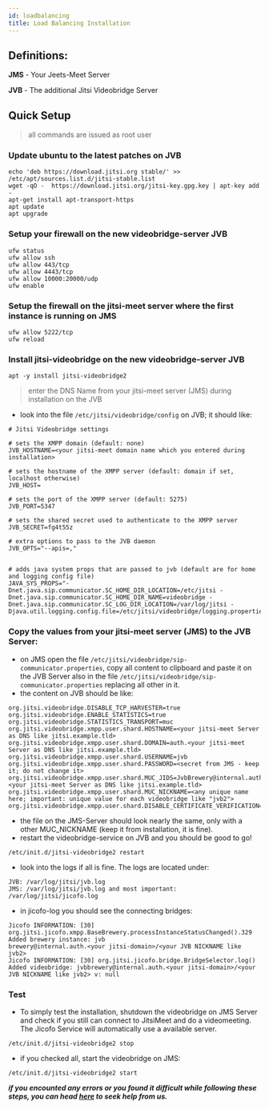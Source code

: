 ```yaml
---
id: loadbalancing
title: Load Balancing Installation
---
```


## Definitions:

**JMS** - Your Jeets-Meet Server

**JVB** - The additional Jitsi Videobridge Server

## Quick Setup

> all commands are issued as root user

### Update ubuntu to the latest patches on JVB

```
echo 'deb https://download.jitsi.org stable/' >> /etc/apt/sources.list.d/jitsi-stable.list
wget -qO -  https://download.jitsi.org/jitsi-key.gpg.key | apt-key add -
apt-get install apt-transport-https
apt update
apt upgrade
```

### Setup your firewall on the new videobridge-server JVB

```
ufw status
ufw allow ssh
ufw allow 443/tcp
ufw allow 4443/tcp
ufw allow 10000:20000/udp
ufw enable
```

### Setup the firewall on the jitsi-meet server where the first instance is running on JMS

```
ufw allow 5222/tcp
ufw reload
```

### Install jitsi-videobridge on the new videobridge-server JVB

```
apt -y install jitsi-videobridge2
```

> enter the DNS Name from your jitsi-meet server (JMS) during installation on the JVB

- look into the file `/etc/jitsi/videobridge/config` on JVB; it should like:

```
# Jitsi Videobridge settings

# sets the XMPP domain (default: none)
JVB_HOSTNAME=<your jitsi-meet domain name which you entered during installation>

# sets the hostname of the XMPP server (default: domain if set, localhost otherwise)
JVB_HOST=

# sets the port of the XMPP server (default: 5275)
JVB_PORT=5347

# sets the shared secret used to authenticate to the XMPP server
JVB_SECRET=fg4t55z

# extra options to pass to the JVB daemon
JVB_OPTS="--apis=,"


# adds java system props that are passed to jvb (default are for home and logging config file)
JAVA_SYS_PROPS="-Dnet.java.sip.communicator.SC_HOME_DIR_LOCATION=/etc/jitsi -Dnet.java.sip.communicator.SC_HOME_DIR_NAME=videobridge -Dnet.java.sip.communicator.SC_LOG_DIR_LOCATION=/var/log/jitsi -Djava.util.logging.config.file=/etc/jitsi/videobridge/logging.properties"
```

### Copy the values from your jitsi-meet server (JMS) to the JVB Server:

- on JMS open the file `/etc/jitsi/videobridge/sip-communicator.properties`, copy all content to clipboard and paste it on the JVB Server also in the file `/etc/jitsi/videobridge/sip-communicator.properties` replacing all other in it.
- the content on JVB should be like:

```
org.jitsi.videobridge.DISABLE_TCP_HARVESTER=true
org.jitsi.videobridge.ENABLE_STATISTICS=true
org.jitsi.videobridge.STATISTICS_TRANSPORT=muc
org.jitsi.videobridge.xmpp.user.shard.HOSTNAME=<your jitsi-meet Server as DNS like jitsi.example.tld>
org.jitsi.videobridge.xmpp.user.shard.DOMAIN=auth.<your jitsi-meet Server as DNS like jitsi.example.tld>
org.jitsi.videobridge.xmpp.user.shard.USERNAME=jvb
org.jitsi.videobridge.xmpp.user.shard.PASSWORD=<secret from JMS - keep it; do not change it>
org.jitsi.videobridge.xmpp.user.shard.MUC_JIDS=JvbBrewery@internal.auth.<your jitsi-meet Server as DNS like jitsi.example.tld>
org.jitsi.videobridge.xmpp.user.shard.MUC_NICKNAME=<any unique name here; important: unique value for each videobridge like "jvb2">
org.jitsi.videobridge.xmpp.user.shard.DISABLE_CERTIFICATE_VERIFICATION=true
```

- the file on the JMS-Server should look nearly the same, only with a other MUC_NICKNAME (keep it from installation, it is fine).
- restart the videobridge-service on JVB and you should be good to go!

```
/etc/init.d/jitsi-videobridge2 restart
```

- look into the logs if all is fine. The logs are located under:

```
JVB: /var/log/jitsi/jvb.log
JMS: /var/log/jitsi/jvb.log and most important: /var/log/jitsi/jicofo.log
```

- in jicofo-log you should see the connecting bridges:

```
Jicofo INFORMATION: [30] org.jitsi.jicofo.xmpp.BaseBrewery.processInstanceStatusChanged().329 Added brewery instance: jvb
brewery@internal.auth.<your jitsi-domain>/<your JVB NICKNAME like jvb2>
Jicofo INFORMATION: [30] org.jitsi.jicofo.bridge.BridgeSelector.log() Added videobridge: jvbbrewery@internal.auth.<your jitsi-domain>/<your JVB NICKNAME like jvb2> v: null
```

### Test

- To simply test the installation, shutdown the videobridge on JMS Server and check if you still can connect to JitsiMeet and do a videomeeting. The Jicofo Service will automatically use a available server.

```
/etc/init.d/jitsi-videobridge2 stop
```

- if you checked all, start the videobridge on JMS:

```
/etc/init.d/jitsi-videobridge2 start
```

**_if you encounted any errors or you found it difficult while following these steps, you can head [here](https://docs.easyjitsi.com/docs/help) to seek help from us._**
